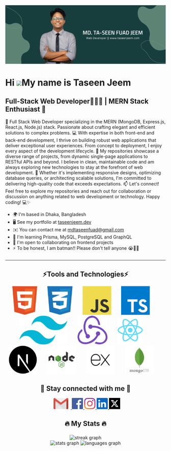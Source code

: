 <a title="Click to open my website" href="https://www.taseenjeem.com/" target="_blank">
<img src="/banner.png" alt="banner"  />
</a>

Hi ![](https://user-images.githubusercontent.com/18350557/176309783-0785949b-9127-417c-8b55-ab5a4333674e.gif)My name is Taseen Jeem
===================================================================================================================================

Full-Stack Web Developer👨🏽‍💻 | MERN Stack Enthusiast 🚀
------------------------------------------------------

🚀 Full Stack Web Developer specializing in the MERN (MongoDB, Express.js, React.js, Node.js) stack. Passionate about crafting elegant and efficient solutions to complex problems. 💻 With expertise in both front-end and back-end development, I thrive on building robust web applications that deliver exceptional user experiences. From concept to deployment, I enjoy every aspect of the development lifecycle. 🌟 My repositories showcase a diverse range of projects, from dynamic single-page applications to RESTful APIs and beyond. I believe in clean, maintainable code and am always exploring new technologies to stay at the forefront of web development. 🔧 Whether it's implementing responsive designs, optimizing database queries, or architecting scalable solutions, I'm committed to delivering high-quality code that exceeds expectations. 📫 Let's connect! Feel free to explore my repositories and reach out for collaboration or discussion on anything related to web development or technology. Happy coding! 💻✨

* 🌍  I'm based in Dhaka, Bangladesh
* 🖥️  See my portfolio at [taseenjeem.dev](http://taseenjeem.dev)
* ✉️  You can contact me at [mdtaseenfuad@gmail.com](mailto:mdtaseenfuad@gmail.com)
* 🧠  I'm learning Prisma, MySQL, PostgreSQL and GraphQL
* 🤝  I'm open to collaborating on frontend projects
* ⚡  To be honest, I am batman!! Please don't tell anyone 😭🙏🏽

###

------------------------------------------------------

<h2 align="center">⚡Tools and Technologies⚡</h2>

<div align="center">
  <img src="/html.svg" height="90" alt="html5 logo"  />
  <img width="24" />
  <img src="/css.svg" height="90" alt="css3 logo"  />
  <img width="24" />
  <img src="/js.svg" height="90" alt="javascript logo"  />
  <img width="24" />
  <img src="/ts.svg" height="90" alt="typescript logo"  />
  <img width="24" />
  <img src="/tailwind.svg" height="90" alt="tailwind logo"  />
  <img width="24" />
  <img src="/redux.svg" height="90" alt="Redux logo"  />
  <img width="24" />
  <img src="/react.svg" height="90" alt="react logo"  />
  <img width="24" />
  <img src="/nextjs.svg" height="90" alt="Next Js logo"  />
  <img width="24" />
  <img src="/node.svg" height="90" alt="Node Js logo"  />
  <img width="24" />
  <img src="/express.svg" height="90" alt="express Js logo"  />
  <img width="24" />
  <img src="/mongo.svg" height="90" alt="mongodb logo"  />
  <img width="24" />
</div>

###

<h2 align="center">🔗 Stay connected with me 🔗</h2>

<div align="center">
  <a href="mailto:mdtaseenfuad@gmail.com" target="_blank">
    <img src="/email.svg" height="35" alt="gmail logo"  />
  </a>
  <a href="https://www.facebook.com/taseenfuadjeem" target="_blank">
    <img src="/fb.svg" height="35" alt="facebook logo"  />
  </a>
  <a href="https://www.instagram.com/taseen.jeem/" target="_blank">
    <img src="/ig.svg" height="35" alt="instagram logo"  />
  </a>
  <a href="https://www.linkedin.com/in/taseenjeem/" target="_blank">
    <img src="/linkedin.svg" height="35" alt="linkedin logo"  />
  </a>
  <a href="https://twitter.com/taseenjeem" target="_blank">
    <img src="/x.svg" height="35" alt="twitter logo"  />
  </a>
</div>

###

<h2 align="center">🔥 My Stats 🔥</h2>

###

<div align="center">
  <img src="https://streak-stats.demolab.com?user=taseenjeem&locale=en&mode=daily&theme=dark&hide_border=false&border_radius=5&order=3" height="220" alt="streak graph"  />
</div>

<div align="center">
   <img src="https://github-readme-stats.vercel.app/api?username=taseenjeem&hide_title=false&hide_rank=false&show_icons=true&include_all_commits=true&count_private=true&disable_animations=false&theme=dracula&locale=en&hide_border=false&order=1" height="150" alt="stats graph"  />
  <img src="https://github-readme-stats.vercel.app/api/top-langs?username=taseenjeem&locale=en&hide_title=false&layout=compact&card_width=320&langs_count=5&theme=dracula&hide_border=false&order=2" height="150" alt="languages graph"  />
</div>

###
